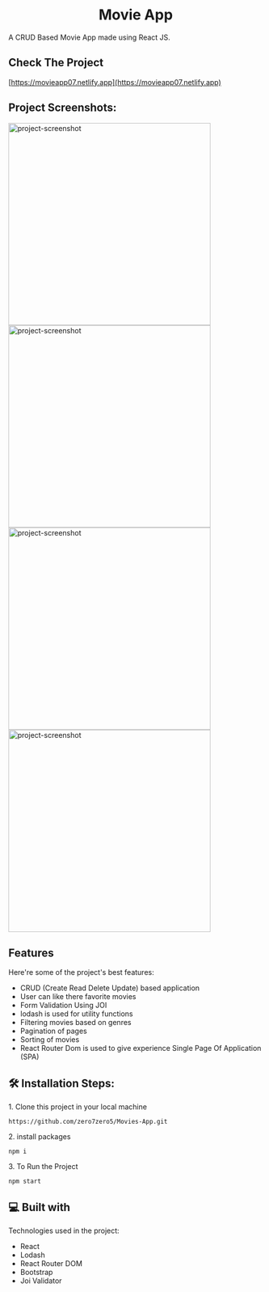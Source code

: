 <h1 align="center" id="title">Movie App</h1>

<p id="description">A CRUD Based Movie App made using React JS.</p>

<h2>Check The Project </h2>

[https://movieapp07.netlify.app](https://movieapp07.netlify.app)

<h2>Project Screenshots:</h2>

<img src="https://www.linkpicture.com/q/Screenshot-26_6.png" alt="project-screenshot" width="400" height="400/">

<img src="https://www.linkpicture.com/q/Screenshot-27_8.png" alt="project-screenshot" width="400" height="400/">

<img src="https://www.linkpicture.com/q/Screenshot-28_3.png" alt="project-screenshot" width="400" height="400/">

<img src="https://www.linkpicture.com/q/Screenshot-29_3.png" alt="project-screenshot" width="400" height="400/">

  
  
<h2>Features</h2>

Here're some of the project's best features:

*   CRUD (Create Read Delete Update) based application
*   User can like there favorite movies
*   Form Validation Using JOI
*   lodash is used for utility functions
*   Filtering movies based on genres
*   Pagination of pages
*   Sorting of movies
*   React Router Dom is used to give experience Single Page Of Application (SPA)

<h2>🛠️ Installation Steps:</h2>

<p>1. Clone this project in your local machine</p>

```
https://github.com/zero7zero5/Movies-App.git
```

<p>2. install packages</p>

```
npm i
```

<p>3. To Run the Project</p>

```
npm start
```

  
  
<h2>💻 Built with</h2>

Technologies used in the project:

*   React
*   Lodash
*   React Router DOM
*   Bootstrap
*   Joi Validator
